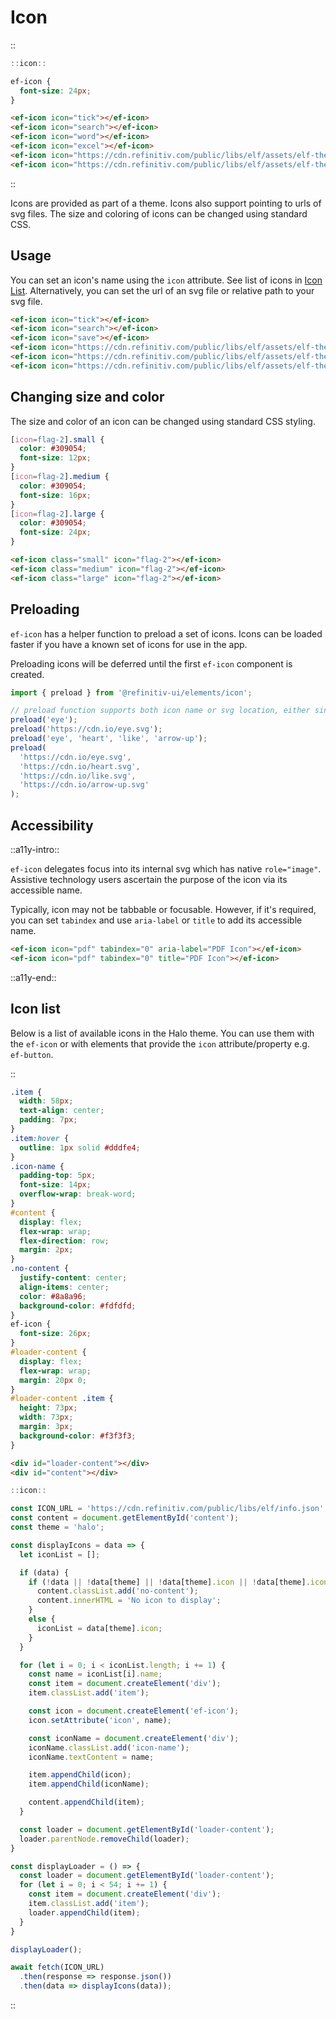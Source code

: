 <!--
type: page
title: Icon
location: ./elements/icon
layout: default
-->

# Icon

::
```javascript
::icon::
````
```css
ef-icon {
  font-size: 24px;
}
```
```html
<ef-icon icon="tick"></ef-icon>
<ef-icon icon="search"></ef-icon>
<ef-icon icon="word"></ef-icon>
<ef-icon icon="excel"></ef-icon>
<ef-icon icon="https://cdn.refinitiv.com/public/libs/elf/assets/elf-theme-halo/resources/icons/buzz.svg"></ef-icon>
<ef-icon icon="https://cdn.refinitiv.com/public/libs/elf/assets/elf-theme-halo/resources/icons/chart-area.svg"></ef-icon>
```
::

Icons are provided as part of a theme. Icons also support pointing to urls of svg files. The size and coloring of icons can be changed using standard CSS.

## Usage
You can set an icon's name using the `icon` attribute. See list of icons in [Icon List](./elements/icon#icon-list). Alternatively, you can set the url of an svg file or relative path to your svg file.

```html
<ef-icon icon="tick"></ef-icon>
<ef-icon icon="search"></ef-icon>
<ef-icon icon="save"></ef-icon>
<ef-icon icon="https://cdn.refinitiv.com/public/libs/elf/assets/elf-theme-halo/resources/icons/filter.svg"></ef-icon>
<ef-icon icon="https://cdn.refinitiv.com/public/libs/elf/assets/elf-theme-halo/resources/icons/favorites.svg"></ef-icon>
<ef-icon icon="https://cdn.refinitiv.com/public/libs/elf/assets/elf-theme-halo/resources/icons/help.svg"></ef-icon>
```


## Changing size and color
The size and color of an icon can be changed using standard CSS styling.

```css
[icon=flag-2].small {
  color: #309054;
  font-size: 12px;
}
[icon=flag-2].medium {
  color: #309054;
  font-size: 16px;
}
[icon=flag-2].large {
  color: #309054;
  font-size: 24px;
}
```
```html
<ef-icon class="small" icon="flag-2"></ef-icon>
<ef-icon class="medium" icon="flag-2"></ef-icon>
<ef-icon class="large" icon="flag-2"></ef-icon>
```

## Preloading
`ef-icon` has a helper function to preload a set of icons. Icons can be loaded faster if you have a known set of icons for use in the app.

Preloading icons will be deferred until the first `ef-icon` component is created.

```javascript
import { preload } from '@refinitiv-ui/elements/icon';

// preload function supports both icon name or svg location, either single icon or multiple.
preload('eye');
preload('https://cdn.io/eye.svg');
preload('eye', 'heart', 'like', 'arrow-up');
preload(
  'https://cdn.io/eye.svg',
  'https://cdn.io/heart.svg',
  'https://cdn.io/like.svg',
  'https://cdn.io/arrow-up.svg'
);
```

## Accessibility
::a11y-intro::

`ef-icon` delegates focus into its internal svg which has native `role="image"`. Assistive technology users ascertain the purpose of the icon via its accessible name.

Typically, icon may not be tabbable or focusable. However, if it's required, you can set `tabindex` and use `aria-label` or `title` to add its accessible name.

```html
<ef-icon icon="pdf" tabindex="0" aria-label="PDF Icon"></ef-icon>
<ef-icon icon="pdf" tabindex="0" title="PDF Icon"></ef-icon>
```

::a11y-end::

## Icon list

Below is a list of available icons in the Halo theme. You can use them with the `ef-icon` or with elements that provide the `icon` attribute/property e.g. `ef-button`.

::
```css
.item {
  width: 58px;
  text-align: center;
  padding: 7px;
}
.item:hover {
  outline: 1px solid #dddfe4;
}
.icon-name {
  padding-top: 5px;
  font-size: 14px;
  overflow-wrap: break-word;
}
#content {
  display: flex;
  flex-wrap: wrap;
  flex-direction: row;
  margin: 2px;
}
.no-content {
  justify-content: center;
  align-items: center;
  color: #8a8a96;
  background-color: #fdfdfd;
}
ef-icon {
  font-size: 26px;
}
#loader-content {
  display: flex;
  flex-wrap: wrap;
  margin: 20px 0;
}
#loader-content .item {
  height: 73px;
  width: 73px;
  margin: 3px;
  background-color: #f3f3f3;
}
```
```html
<div id="loader-content"></div>
<div id="content"></div>
```
```javascript
::icon::

const ICON_URL = 'https://cdn.refinitiv.com/public/libs/elf/info.json';
const content = document.getElementById('content');
const theme = 'halo';

const displayIcons = data => {
  let iconList = [];

  if (data) {
    if (!data || !data[theme] || !data[theme].icon || !data[theme].icon.length) {
      content.classList.add('no-content');
      content.innerHTML = 'No icon to display';
    }
    else {
      iconList = data[theme].icon;
    }
  }

  for (let i = 0; i < iconList.length; i += 1) {
    const name = iconList[i].name;
    const item = document.createElement('div');
    item.classList.add('item');

    const icon = document.createElement('ef-icon');
    icon.setAttribute('icon', name);

    const iconName = document.createElement('div');
    iconName.classList.add('icon-name');
    iconName.textContent = name;

    item.appendChild(icon);
    item.appendChild(iconName);

    content.appendChild(item);
  }

  const loader = document.getElementById('loader-content');
  loader.parentNode.removeChild(loader);
}

const displayLoader = () => {
  const loader = document.getElementById('loader-content');
  for (let i = 0; i < 54; i += 1) {
    const item = document.createElement('div');
    item.classList.add('item');
    loader.appendChild(item);
  }
}

displayLoader();

await fetch(ICON_URL)
  .then(response => response.json())
  .then(data => displayIcons(data));
```
::
